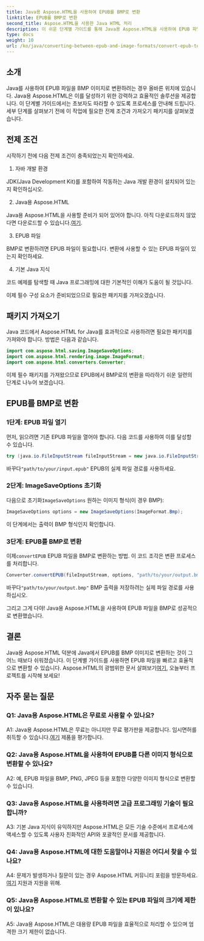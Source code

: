 ```yaml
---
title: Java용 Aspose.HTML을 사용하여 EPUB를 BMP로 변환
linktitle: EPUB를 BMP로 변환
second_title: Aspose.HTML을 사용한 Java HTML 처리
description: 이 쉬운 단계별 가이드를 통해 Java용 Aspose.HTML을 사용하여 EPUB 파일을 BMP 이미지로 변환하는 방법을 알아보세요.
type: docs
weight: 10
url: /ko/java/converting-between-epub-and-image-formats/convert-epub-to-bmp/
---
```

## 소개

Java를 사용하여 EPUB 파일을 BMP 이미지로 변환하려는 경우 올바른 위치에 있습니다. Java용 Aspose.HTML은 이를 달성하기 위한 강력하고 효율적인 솔루션을 제공합니다. 이 단계별 가이드에서는 초보자도 따라할 수 있도록 프로세스를 안내해 드립니다. 세부 단계를 살펴보기 전에 이 작업에 필요한 전제 조건과 가져오기 패키지를 살펴보겠습니다.

## 전제 조건

시작하기 전에 다음 전제 조건이 충족되었는지 확인하세요.

1. 자바 개발 환경

JDK(Java Development Kit)를 포함하여 작동하는 Java 개발 환경이 설치되어 있는지 확인하십시오.

2. Java용 Aspose.HTML

 Java용 Aspose.HTML을 사용할 준비가 되어 있어야 합니다. 아직 다운로드하지 않았다면 다운로드할 수 있습니다.[여기](https://releases.aspose.com/html/java/).

3. EPUB 파일

BMP로 변환하려면 EPUB 파일이 필요합니다. 변환에 사용할 수 있는 EPUB 파일이 있는지 확인하세요.

4. 기본 Java 지식

코드 예제를 탐색할 때 Java 프로그래밍에 대한 기본적인 이해가 도움이 될 것입니다.

이제 필수 구성 요소가 준비되었으므로 필요한 패키지를 가져오겠습니다.

## 패키지 가져오기

Java 코드에서 Aspose.HTML for Java를 효과적으로 사용하려면 필요한 패키지를 가져와야 합니다. 방법은 다음과 같습니다.

```java
import com.aspose.html.saving.ImageSaveOptions;
import com.aspose.html.rendering.image.ImageFormat;
import com.aspose.html.converters.Converter;
```

이제 필수 패키지를 가져왔으므로 EPUB에서 BMP로의 변환을 따라하기 쉬운 일련의 단계로 나누어 보겠습니다.

## EPUB를 BMP로 변환

### 1단계: EPUB 파일 열기

먼저, 읽으려면 기존 EPUB 파일을 열어야 합니다. 다음 코드를 사용하여 이를 달성할 수 있습니다.

```java
try (java.io.FileInputStream fileInputStream = new java.io.FileInputStream("path/to/your/input.epub")) {
```

 바꾸다`"path/to/your/input.epub"` EPUB의 실제 파일 경로를 사용하세요.

### 2단계: ImageSaveOptions 초기화

 다음으로 초기화`ImageSaveOptions` 원하는 이미지 형식(이 경우 BMP):

```java
ImageSaveOptions options = new ImageSaveOptions(ImageFormat.Bmp);
```

이 단계에서는 출력이 BMP 형식인지 확인합니다.

### 3단계: EPUB를 BMP로 변환

 이제`convertEPUB` EPUB 파일을 BMP로 변환하는 방법. 이 코드 조각은 변환 프로세스를 처리합니다.

```java
Converter.convertEPUB(fileInputStream, options, "path/to/your/output.bmp");
```

 바꾸다`"path/to/your/output.bmp"` BMP 출력을 저장하려는 실제 파일 경로를 사용하십시오.

그리고 그게 다야! Java용 Aspose.HTML을 사용하여 EPUB 파일을 BMP로 성공적으로 변환했습니다.

## 결론

 Java용 Aspose.HTML 덕분에 Java에서 EPUB를 BMP 이미지로 변환하는 것이 그 어느 때보다 쉬워졌습니다. 이 단계별 가이드를 사용하면 EPUB 파일을 빠르고 효율적으로 변환할 수 있습니다. Aspose.HTML의 광범위한 문서 살펴보기[여기](https://reference.aspose.com/html/java/), 오늘부터 프로젝트를 시작해 보세요!

## 자주 묻는 질문

### Q1: Java용 Aspose.HTML은 무료로 사용할 수 있나요?

 A1: Java용 Aspose.HTML은 무료는 아니지만 무료 평가판을 제공합니다. 임시면허를 취득할 수 있습니다.[여기](https://purchase.aspose.com/temporary-license/) 제품을 평가합니다.

### Q2: Java용 Aspose.HTML을 사용하여 EPUB를 다른 이미지 형식으로 변환할 수 있나요?

A2: 예, EPUB 파일을 BMP, PNG, JPEG 등을 포함한 다양한 이미지 형식으로 변환할 수 있습니다.

### Q3: Java용 Aspose.HTML을 사용하려면 고급 프로그래밍 기술이 필요합니까?

A3: 기본 Java 지식이 유익하지만 Aspose.HTML은 모든 기술 수준에서 프로세스에 액세스할 수 있도록 사용자 친화적인 API와 포괄적인 문서를 제공합니다.

### Q4: Java용 Aspose.HTML에 대한 도움말이나 지원은 어디서 찾을 수 있나요?

 A4: 문제가 발생하거나 질문이 있는 경우 Aspose.HTML 커뮤니티 포럼을 방문하세요.[여기](https://forum.aspose.com/) 지원과 지원을 위해.

### Q5: Java용 Aspose.HTML로 변환할 수 있는 EPUB 파일의 크기에 제한이 있나요?

A5: Java용 Aspose.HTML은 대용량 EPUB 파일을 효율적으로 처리할 수 있으며 엄격한 크기 제한이 없습니다.